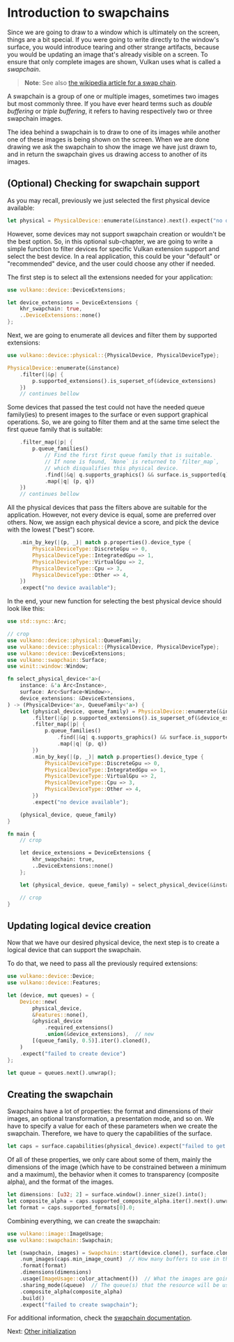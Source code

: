 # Introduction to swapchains

Since we are going to draw to a window which is ultimately on the screen, things are a bit special.
If you were going to write directly to the window's surface, you would introduce tearing and other
strange artifacts, because you would be updating an image that's already visible on a screen.
To ensure that only complete images are shown, Vulkan uses what is called a *swapchain*.

> **Note**: See also [the wikipedia article for a swap chain](https://en.wikipedia.org/wiki/Swap_Chain).

A swapchain is a group of one or multiple images, sometimes two images but most commonly three. If
you have ever heard terms such as *double buffering* or *triple buffering*, it refers to having
respectively two or three swapchain images.

The idea behind a swapchain is to draw to one of its images while another one of these images is
being shown on the screen. When we are done drawing we ask the swapchain to show the image we have
just drawn to, and in return the swapchain gives us drawing access to another of its images.

## (Optional) Checking for swapchain support

As you may recall, previously we just selected the first physical device available:

```rust
let physical = PhysicalDevice::enumerate(&instance).next().expect("no device available");
```

However, some devices may not support swapchain creation or wouldn't be the best option.
So, in this optional sub-chapter, we are going to write a simple function to filter devices
for specific Vulkan extension support and select the best device. In a real application,
this could be your "default" or "recommended" device, and the user could choose any other
if needed.

The first step is to select all the extensions needed for your application:

```rust
use vulkano::device::DeviceExtensions;

let device_extensions = DeviceExtensions {
    khr_swapchain: true,
    ..DeviceExtensions::none()
};
```

Next, we are going to enumerate all devices and filter them by supported extensions:

```rust
use vulkano::device::physical::{PhysicalDevice, PhysicalDeviceType};

PhysicalDevice::enumerate(&instance)
    .filter(|&p| {
        p.supported_extensions().is_superset_of(&device_extensions)
    })
    // continues bellow
```

Some devices that passed the test could not have the needed queue family(ies) to present images
to the surface or even support graphical operations. So, we are going to filter them and at the
same time select the first queue family that is suitable:

```rust
    .filter_map(|p| {
        p.queue_families()
            // Find the first first queue family that is suitable.
            // If none is found, `None` is returned to `filter_map`, 
            // which disqualifies this physical device.
            .find(|&q| q.supports_graphics() && surface.is_supported(q).unwrap_or(false))
            .map(|q| (p, q))
    })
    // continues bellow
```

All the physical devices that pass the filters above are suitable for the application.
However, not every device is equal, some are preferred over others. Now, we assign each
physical device a score, and pick the device with the lowest ("best") score.

```rust
    .min_by_key(|(p, _)| match p.properties().device_type {
        PhysicalDeviceType::DiscreteGpu => 0,
        PhysicalDeviceType::IntegratedGpu => 1,
        PhysicalDeviceType::VirtualGpu => 2,
        PhysicalDeviceType::Cpu => 3,
        PhysicalDeviceType::Other => 4,
    })
    .expect("no device available");
```

In the end, your new function for selecting the best physical device should look like this:

```rust
use std::sync::Arc;

// crop
use vulkano::device::physical::QueueFamily;
use vulkano::device::physical::{PhysicalDevice, PhysicalDeviceType};
use vulkano::device::DeviceExtensions;
use vulkano::swapchain::Surface;
use winit::window::Window;

fn select_physical_device<'a>(
    instance: &'a Arc<Instance>,
    surface: Arc<Surface<Window>>,
    device_extensions: &DeviceExtensions,
) -> (PhysicalDevice<'a>, QueueFamily<'a>) {
    let (physical_device, queue_family) = PhysicalDevice::enumerate(&instance)
        .filter(|&p| p.supported_extensions().is_superset_of(&device_extensions))
        .filter_map(|p| {
            p.queue_families()
                .find(|&q| q.supports_graphics() && surface.is_supported(q).unwrap_or(false))
                .map(|q| (p, q))
        })
        .min_by_key(|(p, _)| match p.properties().device_type {
            PhysicalDeviceType::DiscreteGpu => 0,
            PhysicalDeviceType::IntegratedGpu => 1,
            PhysicalDeviceType::VirtualGpu => 2,
            PhysicalDeviceType::Cpu => 3,
            PhysicalDeviceType::Other => 4,
        })
        .expect("no device available");

    (physical_device, queue_family)
}

fn main {
    // crop

    let device_extensions = DeviceExtensions {
        khr_swapchain: true,
        ..DeviceExtensions::none()
    };

    let (physical_device, queue_family) = select_physical_device(&instance, surface.clone(), &device_extensions);

    // crop
}
```

## Updating logical device creation

Now that we have our desired physical device, the next step is to create a logical device
that can support the swapchain.

To do that, we need to pass all the previously required extensions:

```rust
use vulkano::device::Device;
use vulkano::device::Features;

let (device, mut queues) = {
    Device::new(
        physical_device,
        &Features::none(),
        &physical_device
            .required_extensions()
            .union(&device_extensions),  // new
        [(queue_family, 0.5)].iter().cloned(),
    )
    .expect("failed to create device")
};

let queue = queues.next().unwrap();
```

## Creating the swapchain

Swapchains have a lot of properties: the format and dimensions of their images, an optional
transformation, a presentation mode, and so on. We have to specify a value for each of these
parameters when we create the swapchain. Therefore, we have to query the
capabilities of the surface.

```rust
let caps = surface.capabilities(physical_device).expect("failed to get surface capabilities");
```

Of all of these properties, we only care about some of them, mainly
the dimensions of the image (which have to be constrained between a minimum and a maximum), the
behavior when it comes to transparency (composite alpha), and the format of the images.

```rust
let dimensions: [u32; 2] = surface.window().inner_size().into();
let composite_alpha = caps.supported_composite_alpha.iter().next().unwrap();
let format = caps.supported_formats[0].0;
```

Combining everything, we can create the swapchain:

```rust
use vulkano::image::ImageUsage;
use vulkano::swapchain::Swapchain;

let (swapchain, images) = Swapchain::start(device.clone(), surface.clone())
    .num_images(caps.min_image_count)  // How many buffers to use in the swapchain
    .format(format)
    .dimensions(dimensions)
    .usage(ImageUsage::color_attachment())  // What the images are going to be used for
    .sharing_mode(&queue)  // The queue(s) that the resource will be used
    .composite_alpha(composite_alpha)
    .build()
    .expect("failed to create swapchain");
```

For additional information, check the
[swapchain documentation](https://docs.rs/vulkano/0.28.0/vulkano/swapchain/index.html#swapchains).

Next: [Other initialization](/guide/windowing/other-initialization)
